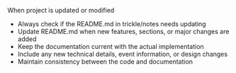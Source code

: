 When project is updated or modified
- Always check if the README.md in trickle/notes needs updating
- Update README.md when new features, sections, or major changes are added
- Keep the documentation current with the actual implementation
- Include any new technical details, event information, or design changes
- Maintain consistency between the code and documentation